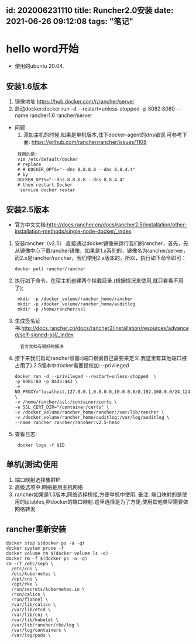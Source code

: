 id: 202006231110
title: Runcher2.0安装
date: 2021-06-26 09:12:08
tags: "笔记"
---------

# hello word开始
* 使用的ubuntu 20.04.

## 安装1.6版本

1. 镜像地址:https://hub.docker.com/r/rancher/server
2. 启动docker:docker run -d --restart=unless-stopped -p 8082:8080 --name rancher1.6  rancher/server

* 问题
  1. 添加主机的时候,如果是单机版本,住下docker-agent的dns错误.可参考下面: https://github.com/rancher/rancher/issues/1108
  ```text
   我用的是:
   vim /etc/default/docker
   # replace
   # # DOCKER_OPTS="--dns 8.8.8.8 --dns 8.8.4.4"
   # by
   DOCKER_OPTS="--dns 8.8.8.8 --dns 8.8.4.4"
   # then restart Docker
    service docker restar
   ```
   
## 安装2.5版本

* 官方中文文档:http://docs.rancher.cn/docs/rancher2.5/installation/other-installation-methods/single-node-docker/_index

1. 安装rancher（v2.5）:直接通过docker镜像来运行我们的rancher，首先，先从镜像中心下载rancher镜像，如果是1.x系列的，镜像名为rancher/server，而2.x是rancher/rancher，我们使用2.x版本的，所以，执行如下命令即可：
    ```text
    docker pull rancher/rancher
    ```
1. 执行如下命令，在宿主机创建两个挂载目录.(根据情况来使用,就只看看不用了);
    ```text
     mkdir -p /docker_volume/rancher_home/rancher
     mkdir -p /docker_volume/rancher_home/auditlog
     mkdir -p /home/rancher/ssl
    ```
1. 生成签名证书:http://docs.rancher.cn/docs/rancher2/installation/resources/advanced/self-signed-ssl/_index
   ```text
     官方文档有很好的解决
   ```
1. 接下来我们启动rancher容器:(端口根据自己需要来定义.我这里有其他端口被占用了).2.5版本中docker需要提权加:--privileged
    ```text
    docker run -d --privileged --restart=unless-stopped  \
   -p 8081:80 -p 8443:443 \
   -e NO_PROXY="localhost,127.0.0.1,0.0.0.0,10.0.0.0/8,192.168.0.0/24,124.160.111.194" \
   -v /home/rancher/ssl:/container/certs \
   -e SSL_CERT_DIR="/container/certs" \
   -v /docker_volume/rancher_home/rancher:/var/lib/rancher \
   -v /docker_volume/rancher_home/auditlog:/var/log/auditlog \
   --name rancher rancher/rancher:v2.5-head
    ```
1. 查看日志:
    ```text
     docker logs -f $ID
    ```
## 单机(测试)使用

1. 端口映射选择集群IP.
1. 高级选项中:网络是用主机网络
1. rancher如果是1.5版本,网络选择桥接,方便单机中使用.
备注: 端口映射的是使用的iptables,非docker的端口映射.这里选择是为了方便,使用其他类型需要做网络转发.

## rancher重新安装

```text
docker stop $(docker ps -a -q)
docker system prune -f
docker volume rm $(docker volume ls -q)
docker rm -f $(docker ps -a -q)
rm -rf /etc/ceph \
  /etc/cni \
  /etc/kubernetes \
  /opt/cni \
  /opt/rke \
  /run/secrets/kubernetes.io \
  /run/calico \
  /run/flannel \
  /var/lib/calico \
  /var/lib/etcd \
  /var/lib/cni \
  /var/lib/kubelet \
  /var/lib/rancher/rke/log \
  /var/log/containers \
  /var/log/pods \
```


